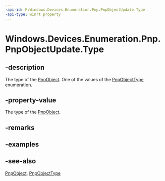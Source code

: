```yaml
---
-api-id: P:Windows.Devices.Enumeration.Pnp.PnpObjectUpdate.Type
-api-type: winrt property
---
```


<!-- Property syntax
public Windows.Devices.Enumeration.Pnp.PnpObjectType Type { get; }
-->

# Windows.Devices.Enumeration.Pnp.PnpObjectUpdate.Type

## -description
The type of the [PnpObject](pnpobject.md). One of the values of the [PnpObjectType](pnpobjecttype.md) enumeration.

## -property-value
The type of the [PnpObject](pnpobject.md).

## -remarks


## -examples

## -see-also
[PnpObject](pnpobject.md), [PnpObjectType](pnpobjecttype.md)